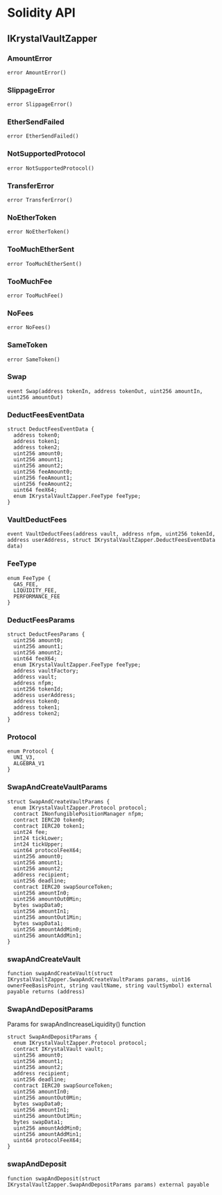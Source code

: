 # Solidity API

## IKrystalVaultZapper

### AmountError

```solidity
error AmountError()
```

### SlippageError

```solidity
error SlippageError()
```

### EtherSendFailed

```solidity
error EtherSendFailed()
```

### NotSupportedProtocol

```solidity
error NotSupportedProtocol()
```

### TransferError

```solidity
error TransferError()
```

### NoEtherToken

```solidity
error NoEtherToken()
```

### TooMuchEtherSent

```solidity
error TooMuchEtherSent()
```

### TooMuchFee

```solidity
error TooMuchFee()
```

### NoFees

```solidity
error NoFees()
```

### SameToken

```solidity
error SameToken()
```

### Swap

```solidity
event Swap(address tokenIn, address tokenOut, uint256 amountIn, uint256 amountOut)
```

### DeductFeesEventData

```solidity
struct DeductFeesEventData {
  address token0;
  address token1;
  address token2;
  uint256 amount0;
  uint256 amount1;
  uint256 amount2;
  uint256 feeAmount0;
  uint256 feeAmount1;
  uint256 feeAmount2;
  uint64 feeX64;
  enum IKrystalVaultZapper.FeeType feeType;
}
```

### VaultDeductFees

```solidity
event VaultDeductFees(address vault, address nfpm, uint256 tokenId, address userAddress, struct IKrystalVaultZapper.DeductFeesEventData data)
```

### FeeType

```solidity
enum FeeType {
  GAS_FEE,
  LIQUIDITY_FEE,
  PERFORMANCE_FEE
}
```

### DeductFeesParams

```solidity
struct DeductFeesParams {
  uint256 amount0;
  uint256 amount1;
  uint256 amount2;
  uint64 feeX64;
  enum IKrystalVaultZapper.FeeType feeType;
  address vaultFactory;
  address vault;
  address nfpm;
  uint256 tokenId;
  address userAddress;
  address token0;
  address token1;
  address token2;
}
```

### Protocol

```solidity
enum Protocol {
  UNI_V3,
  ALGEBRA_V1
}
```

### SwapAndCreateVaultParams

```solidity
struct SwapAndCreateVaultParams {
  enum IKrystalVaultZapper.Protocol protocol;
  contract INonfungiblePositionManager nfpm;
  contract IERC20 token0;
  contract IERC20 token1;
  uint24 fee;
  int24 tickLower;
  int24 tickUpper;
  uint64 protocolFeeX64;
  uint256 amount0;
  uint256 amount1;
  uint256 amount2;
  address recipient;
  uint256 deadline;
  contract IERC20 swapSourceToken;
  uint256 amountIn0;
  uint256 amountOut0Min;
  bytes swapData0;
  uint256 amountIn1;
  uint256 amountOut1Min;
  bytes swapData1;
  uint256 amountAddMin0;
  uint256 amountAddMin1;
}
```

### swapAndCreateVault

```solidity
function swapAndCreateVault(struct IKrystalVaultZapper.SwapAndCreateVaultParams params, uint16 ownerFeeBasisPoint, string vaultName, string vaultSymbol) external payable returns (address)
```

### SwapAndDepositParams

Params for swapAndIncreaseLiquidity() function

```solidity
struct SwapAndDepositParams {
  enum IKrystalVaultZapper.Protocol protocol;
  contract IKrystalVault vault;
  uint256 amount0;
  uint256 amount1;
  uint256 amount2;
  address recipient;
  uint256 deadline;
  contract IERC20 swapSourceToken;
  uint256 amountIn0;
  uint256 amountOut0Min;
  bytes swapData0;
  uint256 amountIn1;
  uint256 amountOut1Min;
  bytes swapData1;
  uint256 amountAddMin0;
  uint256 amountAddMin1;
  uint64 protocolFeeX64;
}
```

### swapAndDeposit

```solidity
function swapAndDeposit(struct IKrystalVaultZapper.SwapAndDepositParams params) external payable
```

